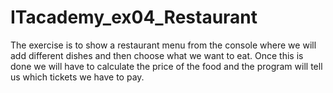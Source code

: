 # ITacademy_ex04_Restaurant
The exercise is to show a restaurant menu from the console where we will add different dishes and then choose what we want to eat. Once this is done we will have to calculate the price of the food and the program will tell us which tickets we have to pay.
